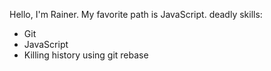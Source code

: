 Hello, I'm Rainer.
My favorite path is JavaScript.
deadly skills:
* Git
* JavaScript
* Killing history using git rebase

